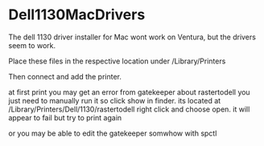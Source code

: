 # Dell1130MacDrivers
The dell 1130 driver installer for Mac wont work on Ventura, but the drivers seem to work.


Place these files in the respective location under
/Library/Printers

Then connect and add the printer.

at first print you may get an error from gatekeeper about rastertodell
you just need to manually run it so click show in finder.
its located at
/Library/Printers/Dell/1130/rastertodell
right click and choose open. it will appear to fail but try to print again 

or you may be able to edit the gatekeeper somwhow with spctl
